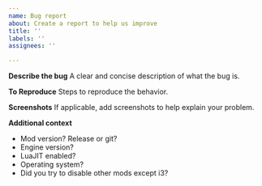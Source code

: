 ```yaml
---
name: Bug report
about: Create a report to help us improve
title: ''
labels: ''
assignees: ''

---
```


**Describe the bug**
A clear and concise description of what the bug is.

**To Reproduce**
Steps to reproduce the behavior.

**Screenshots**
If applicable, add screenshots to help explain your problem.

**Additional context**
- Mod version? Release or git?
- Engine version?
- LuaJIT enabled?
- Operating system?
- Did you try to disable other mods except i3?
